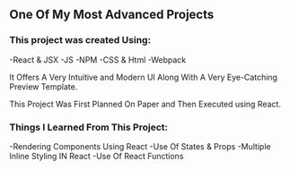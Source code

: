 ## One Of My Most Advanced Projects

### This project was created Using:

-React & JSX
-JS
-NPM
-CSS & Html
-Webpack

It Offers A Very Intuitive and Modern UI Along With A Very Eye-Catching Preview Template.

This Project Was First Planned On Paper and Then Executed using React.

### Things I Learned From This Project:

-Rendering Components Using React
-Use Of States & Props
-Multiple Inline Styling IN React
-Use Of React Functions
